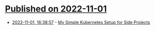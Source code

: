 # [Published on 2022-11-01](index.md)

* [2022-11-01, 16:38:57](https://lobste.rs/s/4lwaky/my_simple_kubernetes_setup_for_side) - [My Simple Kubernetes Setup for Side Projects](https://bas.codes/posts/simple-kubernetes)

